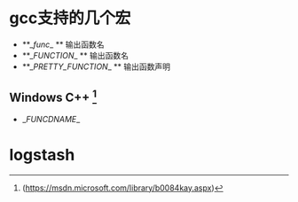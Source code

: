 <!-- TITLE: Log -->
<!-- SUBTITLE: A quick summary of Log -->

# gcc支持的几个宏
- **\__func__ ** 输出函数名
- **\__FUNCTION__ ** 输出函数名
- **\__PRETTY_FUNCTION__ ** 输出函数声明

## Windows C++ [^win]
- \__FUNCDNAME__

# logstash

[^win]:(https://msdn.microsoft.com/library/b0084kay.aspx)
